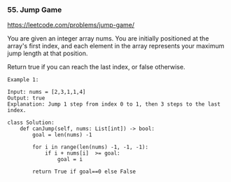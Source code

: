 ### 55. Jump Game

https://leetcode.com/problems/jump-game/

You are given an integer array nums. 
You are initially positioned at the array's first index, and each element in the array represents your maximum jump length at that position.

Return true if you can reach the last index, or false otherwise.

```
Example 1:

Input: nums = [2,3,1,1,4]
Output: true
Explanation: Jump 1 step from index 0 to 1, then 3 steps to the last index.
```

```
class Solution:
    def canJump(self, nums: List[int]) -> bool:
        goal = len(nums) -1
        
        for i in range(len(nums) -1, -1, -1):
            if i + nums[i]  >= goal:
                goal = i 
                
        return True if goal==0 else False
```     
